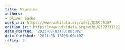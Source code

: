 ```yaml
---
title: Migraine
authors:
- Oliver Sacks
work_iri: https://www.wikidata.org/wiki/Q15975187
edition_iri: https://www.wikidata.org/wiki/Q122731321
date_started: '2023-08-03T00:00:00Z'
date_finished: '2023-08-13T00:00:00Z'
rating: 3
---
```


